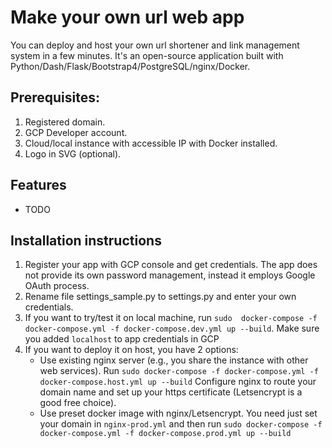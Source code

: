 # Make your own url web app
You can deploy and host your own url shortener and link management system in a few minutes.
It's an open-source application built with Python/Dash/Flask/Bootstrap4/PostgreSQL/nginx/Docker.

## Prerequisites:
1. Registered domain.
2. GCP Developer account.
3. Cloud/local instance with accessible IP with Docker installed. 
4. Logo in SVG (optional).

## Features
* TODO

## Installation instructions
1. Register your app with GCP console and get credentials. 
   The app does not provide 
   its own password management, instead it employs Google OAuth process.
2. Rename file settings_sample.py to settings.py and enter your own credentials.
3. If you want to try/test it on local machine, run `sudo  docker-compose -f docker-compose.yml -f docker-compose.dev.yml up --build`.
   Make sure you added ``localhost`` to app credentials in GCP
4. If you want to deploy it on host, you have 2 options:
   * Use existing nginx server (e.g., you share the instance with other web services). Run ``sudo docker-compose -f docker-compose.yml -f docker-compose.host.yml up --build``
   Configure nginx to route your domain name and set up your https certificate (Letsencrypt is a good free choice).
   * Use preset docker image with nginx/Letsencrypt. You need just set your domain in `nginx-prod.yml` and then run
    ``sudo docker-compose -f docker-compose.yml -f docker-compose.prod.yml up --build``
